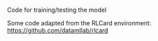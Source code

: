 Code for training/testing the model

Some code adapted from the RLCard environment: https://github.com/datamllab/rlcard
